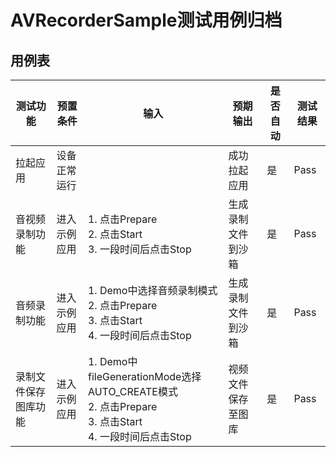 # AVRecorderSample测试用例归档

## 用例表

| 测试功能           | 预置条件      | 输入                                                      | 预期输出                      | 是否自动 | 测试结果 |
|----------------|-----------|---------------------------------------------------------|---------------------------|------|------|
| 拉起应用           | 设备正常运行    |                                                         | 成功拉起应用                    |  是   | Pass |
| 音视频录制功能        | 进入示例应用    | 1. 点击Prepare<br/>2. 点击Start<br/>3. 一段时间后点击Stop          | 生成录制文件到沙箱                    |  是   | Pass |
| 音频录制功能        | 进入示例应用    | 1. Demo中选择音频录制模式<br/>2. 点击Prepare<br/>3. 点击Start<br/>4. 一段时间后点击Stop          | 生成录制文件到沙箱                    |  是   | Pass |
| 录制文件保存图库功能        | 进入示例应用    | 1. Demo中fileGenerationMode选择AUTO_CREATE模式<br/>2. 点击Prepare<br/>3. 点击Start<br/>4. 一段时间后点击Stop          | 视频文件保存至图库 |  是   | Pass |